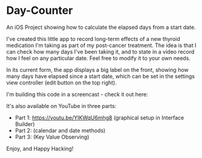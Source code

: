 # Day-Counter
An iOS Project showing how to calculate the elapsed days from a start date.

I've created this little app to record long-term effects of a new thyroid medication I'm taking as part of my post-cancer treatment. 
The idea is that I can check how many days I've been taking it, and to state in a video record how I feel on any particular date.
Feel free to modify it to your own needs.

In its current form, the app displays a big label on the front, showing how many days have elapsed since a start date, 
which can be set in the settings view controller (edit button on the top right).

I'm building this code in a screencast - check it out here:

It's also available on YouTube in three parts:
* Part 1: https://youtu.be/YIKWqU6mhg8 (graphical setup in Interface Builder)
* Part 2: (calendar and date methods)
* Part 3: (Key Value Observing)

Enjoy, and Happy Hacking!
